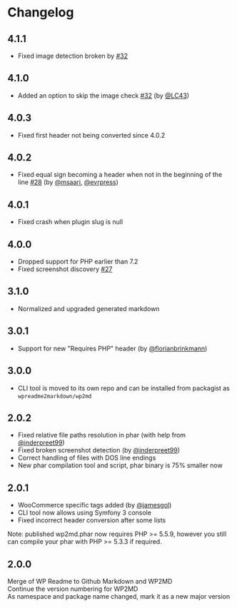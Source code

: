 # Changelog

## 4.1.1

* Fixed image detection broken by [#32]

## 4.1.0

* Added an option to skip the image check [#32]
  (by [@LC43])

## 4.0.3

* Fixed first header not being converted since 4.0.2

## 4.0.2

* Fixed equal sign becoming a header when not in the beginning of the line [#28]
  (by [@msaari], [@evrpress])

## 4.0.1

* Fixed crash when plugin slug is null

## 4.0.0

* Dropped support for PHP earlier than 7.2
* Fixed screenshot discovery [#27]

## 3.1.0

* Normalized and upgraded generated markdown

## 3.0.1

* Support for new "Requires PHP" header
  (by [@florianbrinkmann])

## 3.0.0

* CLI tool is moved to its own repo and can be installed from packagist as `wpreadme2markdown/wp2md`

## 2.0.2

* Fixed relative file paths resolution in phar
  (with help from [@inderpreet99])
* Fixed broken screenshot detection
  (by [@inderpreet99])
* Correct handling of files with DOS line endings
* New phar compilation tool and script, phar binary is 75% smaller now

## 2.0.1

* WooCommerce specific tags added
  (by [@jamesgol])
* CLI tool now allows using Symfony 3 console
* Fixed incorrect header conversion after some lists

Note: published wp2md.phar now requires PHP >= 5.5.9, however you still can compile your phar with PHP >= 5.3.3 if required.

## 2.0.0

Merge of WP Readme to Github Markdown and WP2MD \
Continue the version numbering for WP2MD \
As namespace and package name changed, mark it as a new major version

[@florianbrinkmann]: https://github.com/florianbrinkmann
[@inderpreet99]: https://github.com/inderpreet99
[@jamesgol]: https://github.com/jamesgol
[@msaari]: https://github.com/msaari
[@evrpress]: https://github.com/evrpress
[@LC43]: https://github.com/LC43

[#27]: https://github.com/wpreadme2markdown/wp-readme-to-markdown/issues/27
[#28]: https://github.com/wpreadme2markdown/wp-readme-to-markdown/issues/28
[#32]: https://github.com/wpreadme2markdown/wp-readme-to-markdown/pull/32
